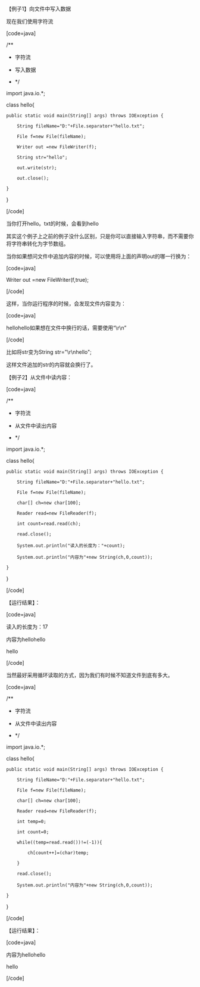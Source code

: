 【例子1】向文件中写入数据
现在我们使用字符流
[code=java]
/**
 * 字符流
 * 写入数据
 * */
import java.io.*;
class hello{
    public static void main(String[] args) throws IOException {
        String fileName="D:"+File.separator+"hello.txt";
        File f=new File(fileName);
        Writer out =new FileWriter(f);
        String str="hello";
        out.write(str);
        out.close();
    }
}
[/code]
当你打开hello。txt的时候，会看到hello
其实这个例子上之前的例子没什么区别，只是你可以直接输入字符串，而不需要你将字符串转化为字节数组。
当你如果想问文件中追加内容的时候，可以使用将上面的声明out的哪一行换为：
[code=java]
Writer out =new FileWriter(f,true);
[/code]
这样，当你运行程序的时候，会发现文件内容变为：
[code=java]
hellohello如果想在文件中换行的话，需要使用“\r\n”
[/code]
比如将str变为String str="\r\nhello";
这样文件追加的str的内容就会换行了。
【例子2】从文件中读内容：
[code=java]
/**
 * 字符流
 * 从文件中读出内容
 * */
import java.io.*;
class hello{
    public static void main(String[] args) throws IOException {
        String fileName="D:"+File.separator+"hello.txt";
        File f=new File(fileName);
        char[] ch=new char[100];
        Reader read=new FileReader(f);
        int count=read.read(ch);
        read.close();
        System.out.println("读入的长度为："+count);
        System.out.println("内容为"+new String(ch,0,count));
    }
}
[/code]
【运行结果】：
[code=java]
读入的长度为：17
内容为hellohello
hello
[/code]
当然最好采用循环读取的方式，因为我们有时候不知道文件到底有多大。
[code=java]
/**
 * 字符流
 * 从文件中读出内容
 * */
import java.io.*;
class hello{
    public static void main(String[] args) throws IOException {
        String fileName="D:"+File.separator+"hello.txt";
        File f=new File(fileName);
        char[] ch=new char[100];
        Reader read=new FileReader(f);
        int temp=0;
        int count=0;
        while((temp=read.read())!=(-1)){
            ch[count++]=(char)temp;
        }
        read.close();
        System.out.println("内容为"+new String(ch,0,count));
    }
}
[/code]
【运行结果】：
[code=java]
内容为hellohello
hello
[/code]

